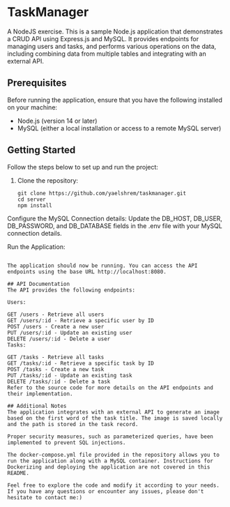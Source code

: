 # TaskManager

A NodeJS exercise.
This is a sample Node.js application that demonstrates a CRUD API using Express.js and MySQL. It provides endpoints for managing users and tasks, and performs various operations on the data, including combining data from multiple tables and integrating with an external API.

## Prerequisites

Before running the application, ensure that you have the following installed on your machine:
- Node.js (version 14 or later)
- MySQL (either a local installation or access to a remote MySQL server)

## Getting Started

Follow the steps below to set up and run the project:

1. Clone the repository:

   ```shell
   git clone https://github.com/yaelshrem/taskmanager.git
   cd server
   npm install

Configure the MySQL Connection details: 
Update the DB_HOST, DB_USER, DB_PASSWORD, and DB_DATABASE fields in the .env file with your MySQL connection details.

Run the Application:
   ```shellnpm start
   
The application should now be running. You can access the API endpoints using the base URL http://localhost:8080.

## API Documentation
The API provides the following endpoints:

Users:

GET /users - Retrieve all users
GET /users/:id - Retrieve a specific user by ID
POST /users - Create a new user
PUT /users/:id - Update an existing user
DELETE /users/:id - Delete a user
Tasks:

GET /tasks - Retrieve all tasks
GET /tasks/:id - Retrieve a specific task by ID
POST /tasks - Create a new task
PUT /tasks/:id - Update an existing task
DELETE /tasks/:id - Delete a task
Refer to the source code for more details on the API endpoints and their implementation.

## Additional Notes
The application integrates with an external API to generate an image based on the first word of the task title. The image is saved locally and the path is stored in the task record.

Proper security measures, such as parameterized queries, have been implemented to prevent SQL injections.

The docker-compose.yml file provided in the repository allows you to run the application along with a MySQL container. Instructions for Dockerizing and deploying the application are not covered in this README.

Feel free to explore the code and modify it according to your needs. If you have any questions or encounter any issues, please don't hesitate to contact me:)
